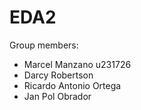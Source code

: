 # EDA2

Group members:
- Marcel Manzano u231726
- Darcy Robertson
- Ricardo Antonio Ortega
- Jan Pol Obrador 

